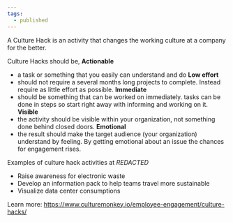 ```yaml
---
tags:
  - published
---
```

A Culture Hack is an activity that changes the working culture at a company for the better.

Culture Hacks should be,
**Actionable**
- a task or something that you easily can understand and do
**Low effort**
- should not require a several months long projects to complete. Instead require as little effort as possible.
**Immediate**
- should be something that can be worked on immediately. tasks can be done in steps so start right away with informing and working on it.
**Visible**
- the activity should be visible within your organization, not something done behind closed doors. 
**Emotional**
- the result should make the target audience (your organization) understand by feeling. By getting emotional about an issue the chances for engagement rises.

Examples of culture hack activities at *REDACTED*
- Raise awareness for electronic waste
- Develop an information pack to help teams travel more sustainable
- Visualize data center consumptions

Learn more: https://www.culturemonkey.io/employee-engagement/culture-hacks/